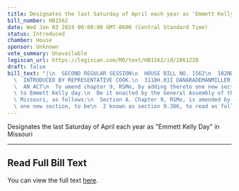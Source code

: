 ```yaml
---
title: Designates the last Saturday of April each year as 'Emmett Kelly Day' in Missouri
bill_number: HB1562
date: Wed Jan 03 2024 00:00:00 GMT-0600 (Central Standard Time)
status: Introduced
chamber: House
sponsor: Unknown
vote_summary: Unavailable
legiscan_url: https://legiscan.com/MO/text/HB1562/id/2861228
draft: false
bill_text: "|\n  SECOND REGULAR SESSION\n  HOUSE BILL NO. 1562\n  102ND GENERAL ASSEMBLY\n\
  \  INTRODUCED BY REPRESENTATIVE COOK.\n  3118H.01I DANARADEMANMILLER,ChiefClerk\n\
  \  AN ACT\n  To amend chapter 9, RSMo, by adding thereto one new section relating\
  \ to Emmett Kelly day.\n  Be it enacted by the General Assembly of the state of\
  \ Missouri, as follows:\n  Section A. Chapter 9, RSMo, is amended by adding thereto\
  \ one new section, to be\n  2 known as section 9.386, to read as follows:"
---
```

Designates the last Saturday of April each year as "Emmett Kelly Day" in Missouri

---

## Read Full Bill Text

You can view the full text [here](https://legiscan.com/MO/text/HB1562/id/2861228).
